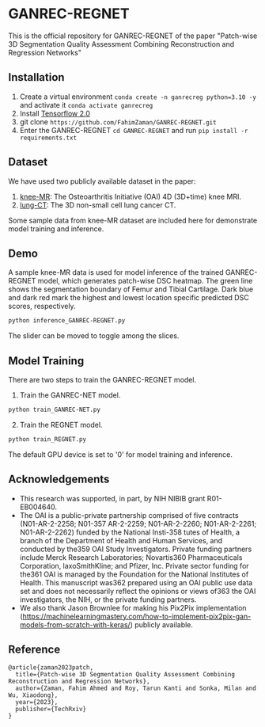 # GANREC-REGNET
This is the official repository for GANREC-REGNET of the paper "Patch-wise 3D Segmentation Quality Assessment Combining Reconstruction and Regression Networks"


## Installation
1. Create a virtual environment `conda create -n ganrecreg python=3.10 -y` and activate it `conda activate ganrecreg`
2. Install [Tensorflow 2.0](https://www.tensorflow.org/install/pip)
3. git clone `https://github.com/FahimZaman/GANREC-REGNET.git`
4. Enter the GANREC-REGNET `cd GANREC-REGNET` and run `pip install -r requirements.txt`


## Dataset
We have used two publicly available dataset in the paper:
1. [knee-MR](https://nda.nih.gov/oai/): The Osteoarthritis Initiative (OAI) 4D (3D+time) knee MRI.
2. [lung-CT](https://wiki.cancerimagingarchive.net/display/Public/NSCLC+Radiogenomics): The 3D non-small cell lung cancer CT.

Some sample data from knee-MR dataset are included here for demonstrate model training and inference.


## Demo
A sample knee-MR data is used for model inference of the trained GANREC-REGNET model, which generates patch-wise DSC heatmap. The green line shows the segmentation boundary of Femur and Tibial Cartilage. Dark blue and dark red mark the highest and lowest location specific predicted DSC scores, respectively.
```bash
python inference_GANREC-REGNET.py
```
The slider can be moved to toggle among the slices.


## Model Training
There are two steps to train the GANREC-REGNET model.
1. Train the GANREC-NET model.
```bash
python train_GANREC-NET.py
```
2. Train the REGNET model.
```bash
python train_REGNET.py
```
The default GPU device is set to '0' for model training and inference.


## Acknowledgements
- This research was supported, in part, by NIH NIBIB grant R01-EB004640.
- The OAI is a public-private partnership comprised of five contracts (N01-AR-2-2258; N01-357 AR-2-2259; N01-AR-2-2260; N01-AR-2-2261; N01-AR-2-2262) funded by the National Insti-358 tutes of Health, a branch of the Department of Health and Human Services, and conducted by the359 OAI Study Investigators. Private funding partners include Merck Research Laboratories; Novartis360 Pharmaceuticals Corporation, laxoSmithKline; and Pfizer, Inc. Private sector funding for the361 OAI is managed by the Foundation for the National Institutes of Health. This manuscript was362 prepared using an OAI public use data set and does not necessarily reflect the opinions or views of363 the OAI investigators, the NIH, or the private funding partners.
- We also thank Jason Brownlee for making his Pix2Pix implementation (https://machinelearningmastery.com/how-to-implement-pix2pix-gan-models-from-scratch-with-keras/) publicly available.


## Reference

```
@article{zaman2023patch,
  title={Patch-wise 3D Segmentation Quality Assessment Combining Reconstruction and Regression Networks},
  author={Zaman, Fahim Ahmed and Roy, Tarun Kanti and Sonka, Milan and Wu, Xiaodong},
  year={2023},
  publisher={TechRxiv}
}
```
